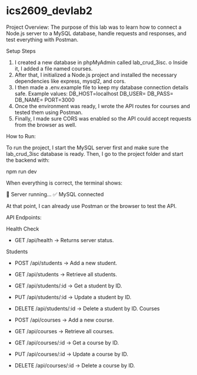 # ics2609_devlab2

Project Overview:
The purpose of this lab was to learn how to connect a Node.js server to a MySQL database, handle requests and responses, and test everything with Postman.

Setup Steps
1.	I created a new database in phpMyAdmin called lab_crud_3isc.
o	Inside it, I added a file named courses.
2.	After that, I initialized a Node.js project and installed the necessary dependencies like express, mysql2, and cors.
3.	I then made a .env.example file to keep my database connection details safe.
Example values:
DB_HOST=localhost
DB_USER=
DB_PASS=
DB_NAME=
PORT=3000
4.	Once the environment was ready, I wrote the API routes for courses and tested them using Postman.
5.	Finally, I made sure CORS was enabled so the API could accept requests from the browser as well.

How to Run:

To run the project, I start the MySQL server first and make sure the lab_crud_3isc database is ready.
Then, I go to the project folder and start the backend with:

npm run dev

When everything is correct, the terminal shows:

🚀 Server running…
✅ MySQL connected

At that point, I can already use Postman or the browser to test the API.

API Endpoints:

Health Check

- GET /api/health → Returns server status.

Students

-	POST /api/students → Add a new student.

-	GET /api/students → Retrieve all students.

-	GET /api/students/:id → Get a student by ID.

-	PUT /api/students/:id → Update a student by ID.

-	DELETE /api/students/:id → Delete a student by ID.
Courses

-	POST /api/courses → Add a new course.

-	GET /api/courses → Retrieve all courses.

-	GET /api/courses/:id → Get a course by ID.

-	PUT /api/courses/:id → Update a course by ID.

-	DELETE /api/courses/:id → Delete a course by ID.


